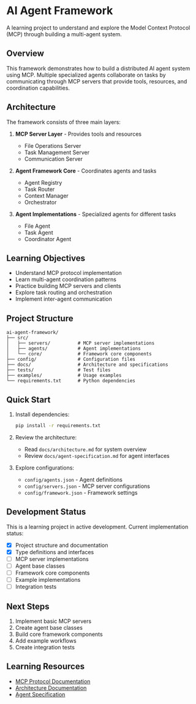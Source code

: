 # AI Agent Framework

A learning project to understand and explore the Model Context Protocol (MCP) through building a multi-agent system.

## Overview

This framework demonstrates how to build a distributed AI agent system using MCP. Multiple specialized agents collaborate on tasks by communicating through MCP servers that provide tools, resources, and coordination capabilities.

## Architecture

The framework consists of three main layers:

1. **MCP Server Layer** - Provides tools and resources
   - File Operations Server
   - Task Management Server  
   - Communication Server

2. **Agent Framework Core** - Coordinates agents and tasks
   - Agent Registry
   - Task Router
   - Context Manager
   - Orchestrator

3. **Agent Implementations** - Specialized agents for different tasks
   - File Agent
   - Task Agent
   - Coordinator Agent

## Learning Objectives

- Understand MCP protocol implementation
- Learn multi-agent coordination patterns
- Practice building MCP servers and clients
- Explore task routing and orchestration
- Implement inter-agent communication

## Project Structure

```
ai-agent-framework/
├── src/
│   ├── servers/          # MCP server implementations
│   ├── agents/           # Agent implementations
│   └── core/             # Framework core components
├── config/               # Configuration files
├── docs/                 # Architecture and specifications
├── tests/                # Test files
├── examples/             # Usage examples
└── requirements.txt      # Python dependencies
```

## Quick Start

1. Install dependencies:
   ```bash
   pip install -r requirements.txt
   ```

2. Review the architecture:
   - Read `docs/architecture.md` for system overview
   - Review `docs/agent-specification.md` for agent interfaces

3. Explore configurations:
   - `config/agents.json` - Agent definitions
   - `config/servers.json` - MCP server configurations
   - `config/framework.json` - Framework settings

## Development Status

This is a learning project in active development. Current implementation status:

- [x] Project structure and documentation
- [x] Type definitions and interfaces
- [ ] MCP server implementations
- [ ] Agent base classes
- [ ] Framework core components
- [ ] Example implementations
- [ ] Integration tests

## Next Steps

1. Implement basic MCP servers
2. Create agent base classes
3. Build core framework components
4. Add example workflows
5. Create integration tests

## Learning Resources

- [MCP Protocol Documentation](https://modelcontextprotocol.io/)
- [Architecture Documentation](docs/architecture.md)
- [Agent Specification](docs/agent-specification.md)